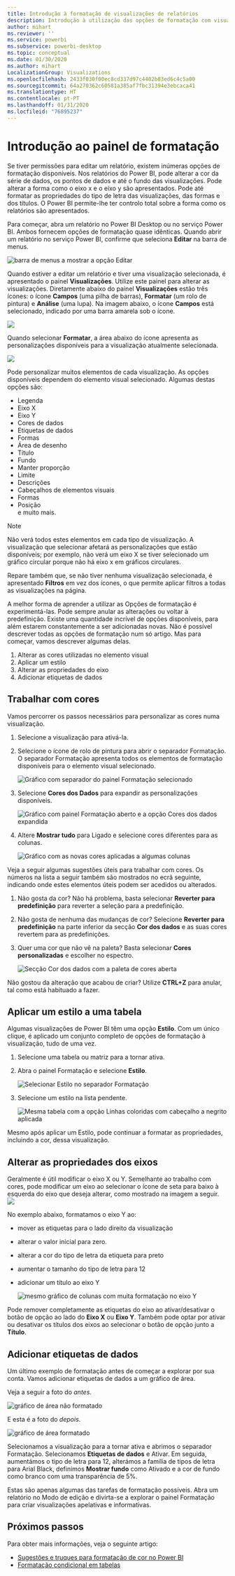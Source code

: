```yaml
---
title: Introdução à formatação de visualizações de relatórios
description: Introdução à utilização das opções de formatação com visualizações de relatórios
author: mihart
ms.reviewer: ''
ms.service: powerbi
ms.subservice: powerbi-desktop
ms.topic: conceptual
ms.date: 01/30/2020
ms.author: mihart
LocalizationGroup: Visualizations
ms.openlocfilehash: 2433f030f00ec8cd337d97c4402b83ed6c4c5a00
ms.sourcegitcommit: 64a270362c60581a385af7fbc31394e3ebcaca41
ms.translationtype: HT
ms.contentlocale: pt-PT
ms.lasthandoff: 01/31/2020
ms.locfileid: "76895237"
---
```

# <a name="getting-started-with-the-formatting-pane"></a>Introdução ao painel de formatação
Se tiver permissões para editar um relatório, existem inúmeras opções de formatação disponíveis. Nos relatórios do Power BI, pode alterar a cor da série de dados, os pontos de dados e até o fundo das visualizações. Pode alterar a forma como o eixo x e o eixo y são apresentados. Pode até formatar as propriedades do tipo de letra das visualizações, das formas e dos títulos. O Power BI permite-lhe ter controlo total sobre a forma como os relatórios são apresentados.

Para começar, abra um relatório no Power BI Desktop ou no serviço Power BI. Ambos fornecem opções de formatação quase idênticas. Quando abrir um relatório no serviço Power BI, confirme que seleciona **Editar** na barra de menus. 

![barra de menus a mostrar a opção Editar](media/service-getting-started-with-color-formatting-and-axis-properties/power-bi-edit.png)

Quando estiver a editar um relatório e tiver uma visualização selecionada, é apresentado o painel **Visualizações**. Utilize este painel para alterar as visualizações. Diretamente abaixo do painel **Visualizações** estão três ícones: o ícone **Campos** (uma pilha de barras), **Formatar** (um rolo de pintura) e **Análise** (uma lupa). Na imagem abaixo, o ícone **Campos** está selecionado, indicado por uma barra amarela sob o ícone.

![](media/service-getting-started-with-color-formatting-and-axis-properties/power-bi-format.png)

Quando selecionar **Formatar**, a área abaixo do ícone apresenta as personalizações disponíveis para a visualização atualmente selecionada.  

![](media/service-getting-started-with-color-formatting-and-axis-properties/power-bi-format-selected.png)

Pode personalizar muitos elementos de cada visualização. As opções disponíveis dependem do elemento visual selecionado. Algumas destas opções são:

* Legenda
* Eixo X
* Eixo Y
* Cores de dados
* Etiquetas de dados
* Formas
* Área de desenho
* Título
* Fundo
* Manter proporção
* Limite
* Descrições
* Cabeçalhos de elementos visuais
* Formas
* Posição    
e muito mais.


> [!NOTE]
>  
> Não verá todos estes elementos em cada tipo de visualização. A visualização que selecionar afetará as personalizações que estão disponíveis; por exemplo, não verá um eixo X se tiver selecionado um gráfico circular porque não há eixo x em gráficos circulares.

Repare também que, se não tiver nenhuma visualização selecionada, é apresentado **Filtros** em vez dos ícones, o que permite aplicar filtros a todas as visualizações na página.

A melhor forma de aprender a utilizar as Opções de formatação é experimentá-las. Pode sempre anular as alterações ou voltar à predefinição. Existe uma quantidade incrível de opções disponíveis, para além estarem constantemente a ser adicionadas novas. Não é possível descrever todas as opções de formatação num só artigo. Mas para começar, vamos descrever algumas delas. 

1. Alterar as cores utilizadas no elemento visual   
2. Aplicar um estilo    
3. Alterar as propriedades do eixo    
4. Adicionar etiquetas de dados    




## <a name="working-with-colors"></a>Trabalhar com cores

Vamos percorrer os passos necessários para personalizar as cores numa visualização.

1. Selecione a visualização para ativá-la.

2. Selecione o ícone de rolo de pintura para abrir o separador Formatação. O separador Formatação apresenta todos os elementos de formatação disponíveis para o elemento visual selecionado.

    ![Gráfico com separador do painel Formatação selecionado](media/service-getting-started-with-color-formatting-and-axis-properties/power-bi-formatting.png)

3. Selecione **Cores dos Dados** para expandir as personalizações disponíveis.  

    ![Gráfico com painel Formatação aberto e a opção Cores dos dados expandida](media/service-getting-started-with-color-formatting-and-axis-properties/power-bi-data-colors.png)

4. Altere **Mostrar tudo** para Ligado e selecione cores diferentes para as colunas.

    ![Gráfico com as novas cores aplicadas a algumas colunas](media/service-getting-started-with-color-formatting-and-axis-properties/power-bi-change-colors.png)

Veja a seguir algumas sugestões úteis para trabalhar com cores. Os números na lista a seguir também são mostrados no ecrã seguinte, indicando onde estes elementos úteis podem ser acedidos ou alterados.

1. Não gosta da cor? Não há problema, basta selecionar **Reverter para predefinição** para reverter a seleção para a predefinição. 

2. Não gosta de nenhuma das mudanças de cor? Selecione **Reverter para predefinição** na parte inferior da secção **Cor dos dados** e as suas cores revertem para as predefinições. 

3. Quer uma cor que não vê na paleta? Basta selecionar **Cores personalizadas** e escolher no espectro.  

   ![Secção Cor dos dados com a paleta de cores aberta](media/service-getting-started-with-color-formatting-and-axis-properties/power-bi-color-extras.png)

Não gostou da alteração que acabou de criar? Utilize **CTRL+Z** para anular, tal como está habituado a fazer.

## <a name="applying-a-style-to-a-table"></a>Aplicar um estilo a uma tabela
Algumas visualizações de Power BI têm uma opção **Estilo**. Com um único clique, é aplicado um conjunto completo de opções de formatação à visualização, tudo de uma vez. 

1. Selecione uma tabela ou matriz para a tornar ativa.   
1. Abra o painel Formatação e selecione **Estilo**.

   ![Selecionar Estilo no separador Formatação](media/service-getting-started-with-color-formatting-and-axis-properties/power-bi-style.png)


1. Selecione um estilo na lista pendente. 

   ![Mesma tabela com a opção Linhas coloridas com cabeçalho a negrito aplicada](media/service-getting-started-with-color-formatting-and-axis-properties/power-bi-style-flashy.png)

Mesmo após aplicar um Estilo, pode continuar a formatar as propriedades, incluindo a cor, dessa visualização.


## <a name="changing-axis-properties"></a>Alterar as propriedades dos eixos

Geralmente é útil modificar o eixo X ou Y. Semelhante ao trabalho com cores, pode modificar um eixo ao selecionar o ícone de seta para baixo à esquerda do eixo que deseja alterar, como mostrado na imagem a seguir.  
![](media/service-getting-started-with-color-formatting-and-axis-properties/power-bi-y-axis.png)

No exemplo abaixo, formatamos o eixo Y ao:
- mover as etiquetas para o lado direito da visualização

- alterar o valor inicial para zero.

- alterar a cor do tipo de letra da etiqueta para preto

- aumentar o tamanho do tipo de letra para 12

- adicionar um título ao eixo Y


    ![mesmo gráfico de colunas com muita formatação no eixo Y](media/service-getting-started-with-color-formatting-and-axis-properties/power-bi-axis-changes.png)

Pode remover completamente as etiquetas do eixo ao ativar/desativar o botão de opção ao lado do **Eixo X** ou **Eixo Y**. Também pode optar por ativar ou desativar os títulos dos eixos ao selecionar o botão de opção junto a **Título**.  



## <a name="adding-data-labels"></a>Adicionar etiquetas de dados    

Um último exemplo de formatação antes de começar a explorar por sua conta.  Vamos adicionar etiquetas de dados a um gráfico de área. 

Veja a seguir a foto do *antes*. 

![gráfico de área não formatado](media/service-getting-started-with-color-formatting-and-axis-properties/power-bi-area-chart.png)


E esta é a foto do *depois*.

![gráfico de área formatado](media/service-getting-started-with-color-formatting-and-axis-properties/power-bi-data-labels.png)

Selecionamos a visualização para a tornar ativa e abrimos o separador Formatação.  Selecionamos **Etiquetas de dados** e Ativar. Em seguida, aumentámos o tipo de letra para 12, alterámos a família de tipos de letra para Arial Black, definimos **Mostrar fundo** como Ativado e a cor de fundo como branco com uma transparência de 5%.

Estas são apenas algumas das tarefas de formatação possíveis. Abra um relatório no Modo de edição e divirta-se a explorar o painel Formatação para criar visualizações apelativas e informativas.

## <a name="next-steps"></a>Próximos passos
Para obter mais informações, veja o seguinte artigo:  

* [Sugestões e truques para formatação de cor no Power BI](service-tips-and-tricks-for-color-formatting.md)  
* [Formatação condicional em tabelas](../desktop-conditional-table-formatting.md)

